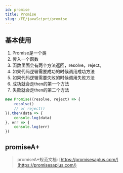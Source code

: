 ```yaml
---
id: promise
title: Promise
slug: /FE/javaSciprt/promise
---
```


## 基本使用
1. Promise是一个类
2. 传入一个函数
3. 函数里面会有两个方法返回，resolve，reject。
4. 如果代码逻辑需要成功的时候调用成功方法
5. 如果代码逻辑需要失败的时候调用失败方法
6. 成功就会走then的第一个方法
7. 失败就会走then的第二个方法
```js
new Promise((resolve, reject) => { 
    resolve() 
    // or reject()
}).then(data => {
    console.log(data)
}, err => {
    console.log(err)
})
```

## promiseA+
> promiseA+规范文档: [https://promisesaplus.com/](https://promisesaplus.com/)